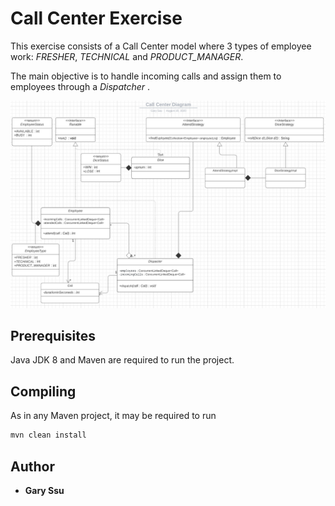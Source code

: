 # Call Center Exercise

This exercise consists of a Call Center model where 3 types of employee work: *FRESHER*, *TECHNICAL* and *PRODUCT_MANAGER*.

The main objective is to handle incoming calls and assign them to employees through a *Dispatcher* .

![solution](https://github.com/GarySsu/call-center/blob/master/diagram.PNG)

## Prerequisites

Java JDK 8 and Maven are required to run the project.

## Compiling

As in any Maven project, it may be required to run

```bash
mvn clean install
```

## Author

* **Gary Ssu**